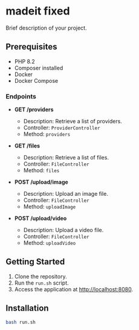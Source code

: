 # madeit fixed

Brief description of your project.

## Prerequisites

- PHP 8.2
- Composer installed
- Docker
- Docker Compose


### Endpoints

- **GET /providers**
  - Description: Retrieve a list of providers.
  - Controller: `ProviderController`
  - Method: `providers`

- **GET /files**
  - Description: Retrieve a list of files.
  - Controller: `FileController`
  - Method: `files`

- **POST /upload/image**
  - Description: Upload an image file.
  - Controller: `FileController`
  - Method: `uploadImage`

- **POST /upload/video**
  - Description: Upload a video file.
  - Controller: `FileController`
  - Method: `uploadVideo`


## Getting Started

1. Clone the repository.
2. Run the `run.sh` script.
3. Access the application at [http://localhost:8080](http://localhost:8080).



## Installation
```bash
bash run.sh
